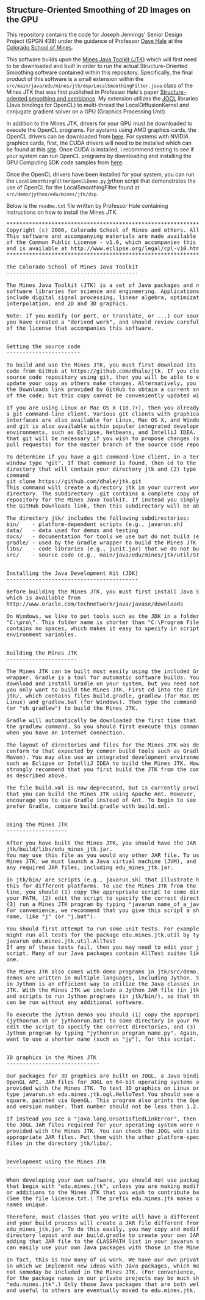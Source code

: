 ## Structure-Oriented Smoothing of 2D Images on the GPU

This repository contains the code for Joseph Jennings' Senior Design Project (GPGN 438) 
under the guidance of Professor [Dave Hale](http://inside.mines.edu/~dhale) 
at the [Colorado School of Mines](http://mines.edu).

This software builds upon the  [Mines Java Toolkit (JTK)](https://github.com/dhale/jtk/) which 
will first need to be downloaded and built in order to run the actual Structure-Oriented Smoothing software 
contained within this repository. Specifically, the final product of this software
is a small extension within the `src/main/java/edu/mines/jtk/dsp/LocalSmoothingFilter.java` class of the Mines JTK that was first published in Professor 
Hale's paper [Structure-oriented smoothing and semblance](http://inside.mines.edu/~dhale/papers/Hale09StructureOrientedSmoothingAndSemblance.pdf).
My extension utilizes the [JOCL](http://www.jocl.org/) libraries (Java bindings for OpenCL) to multi-thread the 
LocalDiffusionKernel and conjugate gradient solver on a GPU (Graphics Processing Unit). 

In addition to the Mines JTK, drivers for your GPU must be downloaded to execute the OpenCL programs.
For systems using AMD graphics cards, the OpenCL drivers can be downloaded from 
[here](http://developer.amd.com/tools-and-sdks/opencl-zone/).
For systems with NVIDIA graphics cards, first, the CUDA drivers will need to 
be installed which can be found at this [site](https://developer.nvidia.com/cuda-downloads?sid=607361).
Once CUDA is installed, I recommend testing to see if your system can run OpenCL programs by 
downloading and installing the GPU Computing SDK code samples from [here](https://developer.nvidia.com/cuda-toolkit-32-downloads).

Once the OpenCL drivers have been installed for your system, you can run the `LocalSmoothingFilterOpenCLDemo.py` jython script that demonstrates the use of 
OpenCL for the LocalSmoothingFilter found at `src/demo/jython/edu/mines/jtk/dsp`. 

Below is the `readme.txt` file written by Professor Hale containing instructions
on how to install the Mines JTK.
<pre>
*****************************************************************************
Copyright (c) 2006, Colorado School of Mines and others. All rights reserved.
This software and accompanying materials are made available under the terms 
of the Common Public License - v1.0, which accompanies this distribution, 
and is available at http://www.eclipse.org/legal/cpl-v10.html
*****************************************************************************

The Colorado School of Mines Java Toolkit
-----------------------------------------

The Mines Java Toolkit (JTK) is a set of Java packages and native (non-Java) 
software libraries for science and engineering. Applications currently 
include digital signal processing, linear algebra, optimization, meshing,
interpolation, and 2D and 3D graphics.

Note: if you modify (or port, or translate, or ...) our source code, then
you have created a "derived work", and should review carefully the terms
of the license that accompanies this software.


Getting the source code
-----------------------

To build and use the Mines JTK, you must first download its source
code from GitHub at https://github.com/dhale/jtk. If you clone this
source code repository using git, then you will be able to easily
update your copy as others make changes. Alternatively, you may use
the Downloads link provided by GitHub to obtain a current snapshot
of the code; but this copy cannot be conveniently updated with git.

If you are using Linux or Mac OS X (10.7+), then you already have 
a git command-line client. Various git clients with graphical user
interfaces are also available for Linux, Mac OS X, and Windows, 
and git is also available within popular integrated development 
environments, such as Eclipse, Netbeans, and IntelliJ IDEA. Note 
that git will be necessary if you wish to propose changes (submit 
pull requests) for the master branch of the source code repository. 

To determine if you have a git command-line client, in a terminal 
window type "git". If that command is found, then cd to the 
directory that will contain your directory jtk and (2) type the 
command
git clone https://github.com/dhale/jtk.git
This command will create a directory jtk in your current working
directory. The subdirectory .git contains a complete copy of the
repository for the Mines Java Toolkit. If instead you simply use
the GitHub Downloads link, then this subdirectory will be absent.

The directory jtk/ includes the following subdirectories:
bin/    - platform-dependent scripts (e.g., javarun.sh)
data/   - data used for demos and testing
docs/   - documentation for tools we use but do not build (e.g., JUnit)
gradle/ - used by the Gradle wrapper to build the Mines JTK
libs/   - code libraries (e.g., junit.jar) that we do not build
src/    - source code (e.g., main/java/edu/mines/jtk/util/Stopwatch.java)


Installing the Java Development Kit (JDK)
-----------------------------------------

Before building the Mines JTK, you must first install Java SE JDK 7,
which is available from
http://www.oracle.com/technetwork/java/javase/downloads

On Windows, we like to put tools such as the JDK in a folder named 
"C:\pro\". This folder name is shorter than "C:\Program Files" and 
contains no spaces, which makes it easy to specify in scripts and
environment variables.


Building the Mines JTK
----------------------

The Mines JTK can be built most easily using the included Gradle
wrapper. Gradle is a tool for automatic software builds. You can
download and install Gradle on your system, but you need not do so if
you only want to build the Mines JTK. First cd into the directory
jtk/, which contains files build.gradle, gradlew (for Mac OS and
Linux) and gradlew.bat (for Windows). Then type the command "gradlew"
(or "sh gradlew") to build the Mines JTK.

Gradle will automatically be downloaded the first time that you use
the gradlew command. So you should first execute this command only
when you have an internet connection.

The layout of directories and files for the Mines JTK was designed to
conform to that expected by common build tools such as Gradle (and
Maven). You may also use an integrated development environment (IDE),
such as Eclipse or IntelliJ IDEA to build the Mines JTK. However, we
strongly recommend that you first build the JTK from the command line,
as described above.

The file build.xml is now deprecated, but is currently provided so
that you can build the Mines JTK using Apache Ant. However, we
encourage you to use Gradle instead of Ant. To begin to see why we
prefer Gradle, compare build.gradle with build.xml.


Using the Mines JTK
-------------------

After you have built the Mines JTK, you should have the JAR file
jtk/build/libs/edu_mines_jtk.jar.
You may use this file as you would any other JAR file. To use the
Mines JTK, we must launch a Java virtual machine (JVM), and specify
any required JAR files, including edu_mines_jtk.jar.

In jtk/bin/ are scripts (e.g., javarun.sh) that illustrate how to do
this for different platforms. To use the Mines JTK from the command
line, you should (1) copy the appropriate script to some directory in
your PATH, (2) edit the script to specify the correct directories, and
(3) run a Mines JTK program by typing "javarun name_of_a_java_class".
For convenience, we recommend that you give this script a shorter
name, like "j" (or "j.bat").

You should first attempt to run some unit tests. For example, you
might run all tests for the package edu.mines.jtk.util by typing 
javarun edu.mines.jtk.util.AllTest 
If any of these tests fail, then you may need to edit your javarun
script. Many of our Java packages contain AllTest suites like this
one.

The Mines JTK also comes with demo programs in jtk/src/demo. These
demos are written in multiple languages, including Jython. Scripting
in Jython is an efficient way to utilize the Java classes in the Mines
JTK. With the Mines JTK we include a Jython JAR file (in jtk/libs/),
and scripts to run Jython programs (in jtk/bin/), so that these demos
can be run without any additional software.
 
To execute the Jython demos you should (1) copy the appropriate script
(jythonrun.sh or jythonrun.bat) to some directory in your PATH, (2)
edit the script to specify the correct directories, and (3) run a
Jython program by typing "jythonrun program_name.py". Again, you may
want to use a shorter name (such as "jy"), for this script.


3D graphics in the Mines JTK
-----------------------------

Our packages for 3D graphics are built on JOGL, a Java binding for the
OpenGL API. JAR files for JOGL on 64-bit operating systems are
provided with the Mines JTK. To test 3D graphics on Linux or Mac OS X,
type javarun.sh edu.mines.jtk.ogl.HelloTest You should see a white
square, painted via OpenGL. This program also prints the OpenGL vendor
and version number. That number should not be less than 1.2.

If instead you see a "java.lang.UnsatisfiedLinkError", then perhaps
the JOGL JAR files required for your operating system were not
provided with the Mines JTK. You can check the JOGL web site for
appropriate JAR files. Put them with the other platform-specific JAR
files in the directory jtk/libs/.


Development using the Mines JTK
-------------------------------

When developing your own software, you should not use package names
that begin with "edu.mines.jtk", unless you are making modifications
or additions to the Mines JTK that you wish to contribute back to us.
(See the file license.txt.) The prefix edu.mines.jtk makes our class
names unique.

Therefore, most classes that you write will have a different prefix,
and your build process will create a JAR file different from our
edu_mines_jtk.jar. To do this easily, you may copy and modify our
directory layout and our build.gradle to create your own JAR file. By
adding that JAR file to the CLASSPATH list in your javarun script, you
can easily use your own Java packages with those in the Mines JTK.

In fact, this is how many of us work. We have our own private projects
in which we implement new ideas with Java packages, which may or may
not someday be included in the Mines JTK. (For convenience, the prefix
for the package names in our private projects may be much shorter than
"edu.mines.jtk".) Only those Java packages that are both well written
and useful to others are eventually moved to edu.mines.jtk.

</pre>

